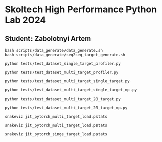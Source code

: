 # Skoltech High Performance Python Lab 2024
## Student: Zabolotnyi Artem

```Run base implementation
bash scripts/data_generate/data_generate.sh
bash scripts/data_generate/seq2seq_target_generate.sh
```

```Run JIT base single target profiler
python tests/test_dataset_single_target_profiler.py
```

```Run JIT base multiple target profiler
python tests/test_dataset_multi_target_profiler.py
```


```Run JIT base single target per transaction
python tests/test_dataset_multi_target_single_target.py
```

```Run JIT base single target per transaction multiprocessing
python tests/test_dataset_multi_target_single_target_mp.py
```

```Run JIT base 20 target per transaction
python tests/test_dataset_multi_target_20_target.py
```

```Run JIT base 20 target per transaction multiprocessing
python tests/test_dataset_multi_target_20_target_mp.py
```

```Run profiler vizualization
snakeviz jit_pytorch_multi_target_load.pstats

snakeviz jit_pytorch_multi_target_load.pstats

snakeviz jit_pytorch_singe_target_load.pstats


```

